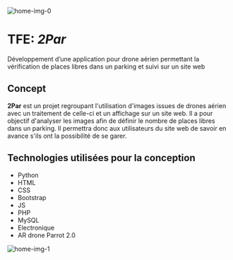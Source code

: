 ![home-img-0](https://user-images.githubusercontent.com/45404921/121813036-a1516d80-cc6a-11eb-9564-67c71710dbbd.jpg)

# TFE: *2Par*
Développement d’une application pour drone aérien permettant la vérification
de places libres dans un parking et suivi sur un site web

## Concept
**2Par** est un projet regroupant l'utilisation d'images issues de drones aérien avec un traitement de celle-ci et un affichage sur un site web. Il a pour objectif d'analyser les images afin de définir le nombre de places libres dans un parking. Il permettra donc aux utilisateurs du site web de savoir en avance s'ils ont la possibilité de se garer.

## Technologies utilisées pour la conception
* Python
* HTML
* CSS
* Bootstrap
* JS
* PHP
* MySQL
* Electronique
* AR drone Parrot 2.0

![home-img-1](https://user-images.githubusercontent.com/45404921/121813285-b975bc80-cc6b-11eb-8bf8-c31694071740.jpg)
